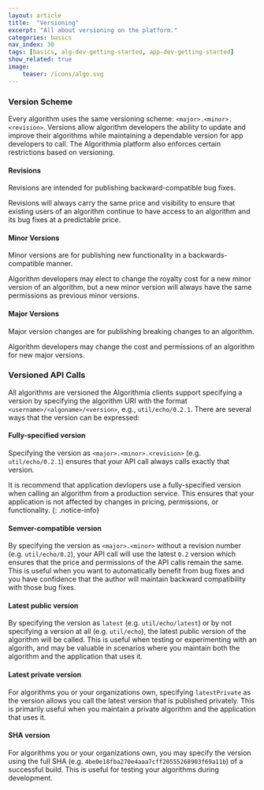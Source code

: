 ```yaml
---
layout: article
title:  "Versioning"
excerpt: "All about versioning on the platform."
categories: basics
nav_index: 30
tags: [basics, alg-dev-getting-started, app-dev-getting-started]
show_related: true
image:
    teaser: /icons/algo.svg
---
```


### Version Scheme

Every algorithm uses the same versioning scheme: `<major>.<minor>.<revision>`. Versions allow algorithm developers the ability to update and improve their algorithms while maintaining a dependable version for app developers to call. The Algorithmia platform also enforces certain restrictions based on versioning.

#### Revisions

Revisions are intended for publishing backward-compatible bug fixes.

Revisions will always carry the same price and visibility to ensure that existing users of an algorithm continue to have access to an algorithm and its bug fixes at a predictable price.

#### Minor Versions

Minor versions are for publishing new functionality in a backwards-compatible manner.

Algorithm developers may elect to change the royalty cost for a new minor version of an algorithm, but a new minor version will always have the same permissions as previous minor versions.

#### Major Versions

Major version changes are for publishing breaking changes to an algorithm.

Algorithm developers may change the cost and permissions of an algorithm for new major versions.


### Versioned API Calls

All algorithms are versioned the Algorithmia clients support specifying a version by specifying the algorithm URI with the format `<username>/<algoname>/<version>`, e.g., `util/echo/0.2.1`. There are several ways that the version can be expressed:

#### Fully-specified version

Specifying the version as `<major>.<minor>.<revision>` (e.g. `util/echo/0.2.1`) ensures that your API call always calls exactly that version.

It is recommend that application devlopers use a fully-specified version when calling an algorithm from a production service. This ensures that your application is not affected by changes in pricing, permissions, or functionality.
{: .notice-info}

#### Semver-compatible version

By specifying the version as `<major>.<minor>` without a revision number (e.g. `util/echo/0.2`), your API call will use the latest `0.2` version which ensures that the price and permissions of the API calls remain the same. This is useful when you want to automatically benefit from bug fixes and you have confidence that the author will maintain backward compatibility with those bug fixes.

#### Latest public version

By specifying the version as `latest` (e.g. `util/echo/latest`) or by not specifying a version at all (e.g. `util/echo`), the latest public version of the algorithm will be called. This is useful when testing or experimenting with an algorith, and may be valuable in scenarios where you maintain both the algorithm and the application that uses it.

#### Latest private version

For algorithms you or your organizations own, specifying `latestPrivate` as the version allows you call the latest version that is published privately. This is primarily useful when you maintain a private algorithm and the application that uses it.

#### SHA version

For algorithms you or your organizations own, you may specify the version using the full SHA (e.g. `4be0e18fba270e4aaa7cff20555268903f69a11b`) of a successful build. This is useful for testing your algorithms during development.
